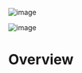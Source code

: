 ![image](https://github.com/user-attachments/assets/632538a2-97a1-4c5c-9e4c-a1c945a03dcd)

![image](https://github.com/user-attachments/assets/90ba543d-891b-4862-88ca-015512532d77)

# Overview

